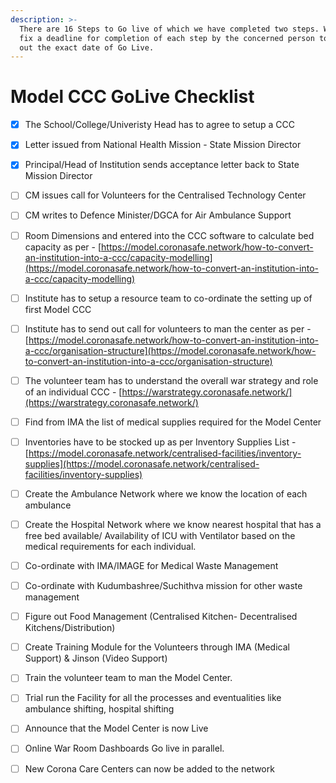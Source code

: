```yaml
---
description: >-
  There are 16 Steps to Go live of which we have completed two steps. We need to
  fix a deadline for completion of each step by the concerned person to figure
  out the exact date of Go Live.
---
```


# Model CCC GoLive Checklist

* [x] The School/College/Univeristy Head has to agree to setup a CCC
* [x] Letter issued from National Health Mission - State Mission Director
* [x] Principal/Head of Institution sends acceptance letter back to State Mission Director
* [ ] CM issues call for Volunteers for the Centralised Technology Center
* [ ] CM writes to Defence Minister/DGCA for Air Ambulance Support
* [ ] Room Dimensions and entered into the CCC software to calculate bed capacity as per - [https://model.coronasafe.network/how-to-convert-an-institution-into-a-ccc/capacity-modelling](https://model.coronasafe.network/how-to-convert-an-institution-into-a-ccc/capacity-modelling)
* [ ] Institute has to setup a resource team to co-ordinate the setting up of first Model CCC
* [ ] Institute has to send out call for volunteers to man the center as per -[https://model.coronasafe.network/how-to-convert-an-institution-into-a-ccc/organisation-structure](https://model.coronasafe.network/how-to-convert-an-institution-into-a-ccc/organisation-structure)
* [ ] The volunteer team has to understand the overall war strategy and role of an individual CCC - [https://warstrategy.coronasafe.network/](https://warstrategy.coronasafe.network/)
* [ ] Find from IMA the list of medical supplies required for the Model Center
* [ ] Inventories have to be stocked up as per Inventory Supplies List - [https://model.coronasafe.network/centralised-facilities/inventory-supplies](https://model.coronasafe.network/centralised-facilities/inventory-supplies)
* [ ] Create the Ambulance Network where we know the location of each ambulance
* [ ] Create the Hospital Network where we know nearest hospital that has a free bed available/ Availability of ICU with Ventilator based on the medical requirements for each individual.
* [ ] Co-ordinate with IMA/IMAGE for Medical Waste Management
* [ ] Co-ordinate with Kudumbashree/Suchithva mission for other waste management
* [ ] Figure out Food Management \(Centralised Kitchen- Decentralised Kitchens/Distribution\)
* [ ] Create Training Module for the Volunteers through IMA \(Medical Support\) & Jinson \(Video Support\)
* [ ] Train the volunteer team to man the Model Center.
* [ ] Trial run the Facility for all the processes and eventualities like ambulance shifting, hospital shifting
* [ ] Announce that the Model Center is now Live
* [ ] Online War Room Dashboards Go live in parallel.
* [ ] New Corona Care Centers can now be added to the network

